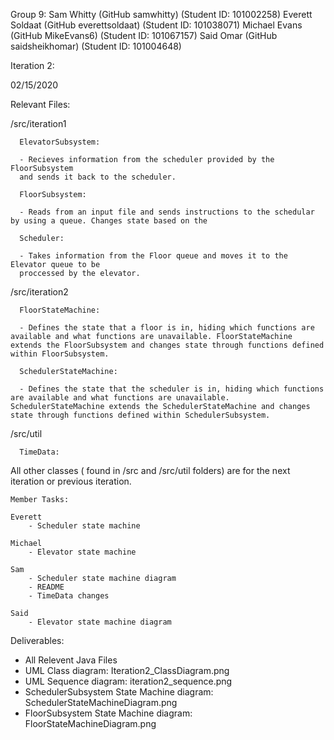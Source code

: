 Group 9:
Sam Whitty              (GitHub samwhitty)      (Student ID: 101002258)
Everett	Soldaat         (GitHub everettsoldaat) (Student ID: 101038071)
Michael Evans           (GitHub MikeEvans6)     (Student ID: 101067157)
Said Omar               (GitHub saidsheikhomar) (Student ID: 101004648)

Iteration 2:

02/15/2020

Relevant Files:

  /src/iteration1

	  ElevatorSubsystem: 

	  - Recieves information from the scheduler provided by the FloorSubsystem
	  and sends it back to the scheduler.

	  FloorSubsystem: 

	  - Reads from an input file and sends instructions to the schedular by using a queue. Changes state based on the

	  Scheduler:

	  - Takes information from the Floor queue and moves it to the Elevator queue to be 
	  proccessed by the elevator. 

  /src/iteration2

	  FloorStateMachine:

	  - Defines the state that a floor is in, hiding which functions are available and what functions are unavailable. FloorStateMachine extends the FloorSubsystem and changes state through functions defined within FloorSubsystem.

	  SchedulerStateMachine:

	  - Defines the state that the scheduler is in, hiding which functions are available and what functions are unavailable. SchedulerStateMachine extends the SchedulerStateMachine and changes state through functions defined within SchedulerSubsystem.

  /src/util

	  TimeData:


All other classes ( found in /src and /src/util folders) are for the next iteration or previous iteration.

	Member Tasks:
  
	Everett
		- Scheduler state machine

	Michael
		- Elevator state machine

	Sam
		- Scheduler state machine diagram
		- README
		- TimeData changes

	Said
		- Elevator state machine diagram

Deliverables:
- All Relevent Java Files
- UML Class diagram: Iteration2_ClassDiagram.png
- UML Sequence diagram: iteration2_sequence.png
- SchedulerSubsystem State Machine diagram: SchedulerStateMachineDiagram.png
- FloorSubsystem State Machine diagram: FloorStateMachineDiagram.png
